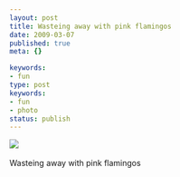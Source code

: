 ```yaml
---
layout: post
title: Wasteing away with pink flamingos
date: 2009-03-07
published: true
meta: {}

keywords:
- fun
type: post
keywords:
- fun
- photo
status: publish
---
```

![](http://media.eick.us/2011/05/4Lbi8pbnEksibg87IFzeONuSo1_500.jpg)<br /><br />Wasteing away with pink flamingos

